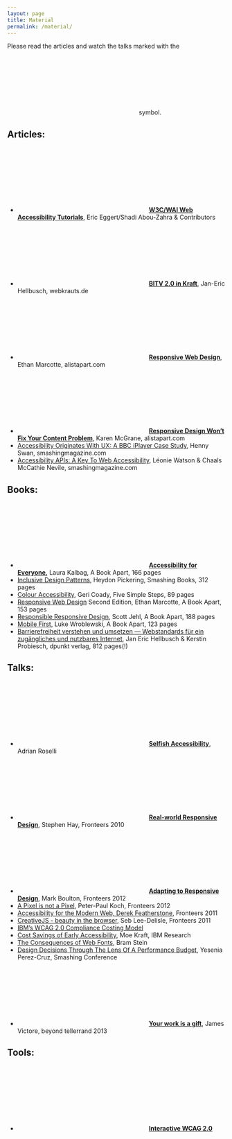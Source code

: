 ```yaml
---
layout: page
title: Material
permalink: /material/
---
```


Please read the articles and watch the talks marked with the **<svg class="icon icon-star" title="Stern"><use xlink:href="{{ "/sprite.svg#icon-star"  | prepend: site.baseurl }}"></use></svg>** symbol.

## Articles:

* **<svg class="icon icon-star" title="Stern"><use xlink:href="{{ "/sprite.svg#icon-star"  | prepend: site.baseurl }}"></use></svg> [W3C/WAI Web Accessibility Tutorials](http://w3c.github.io/wai-tutorials/)**, Eric Eggert/Shadi Abou-Zahra & Contributors
* **<svg class="icon icon-star" title="Stern"><use xlink:href="{{ "/sprite.svg#icon-star"  | prepend: site.baseurl }}"></use></svg> [BITV 2.0 in Kraft](http://webkrauts.de/artikel/2011/bitv-20-kraft)**, Jan-Eric Hellbusch, webkrauts.de
* **<svg class="icon icon-star" title="Stern"><use xlink:href="{{ "/sprite.svg#icon-star"  | prepend: site.baseurl }}"></use></svg> [Responsive Web Design](http://alistapart.com/article/responsive-web-design)**, Ethan Marcotte, alistapart.com
* **<svg class="icon icon-star" title="Stern"><use xlink:href="{{ "/sprite.svg#icon-star"  | prepend: site.baseurl }}"></use></svg> [Responsive Design Won’t Fix Your Content Problem](http://alistapart.com/column/responsive-design-wont-fix-your-content-problem)**, Karen McGrane, alistapart.com
* [Accessibility Originates With UX: A BBC iPlayer Case Study](http://www.smashingmagazine.com/2015/02/23/bbc-iplayer-accessibility-case-study/), Henny Swan, smashingmagazine.com
* [Accessibility APIs: A Key To Web Accessibility](http://www.smashingmagazine.com/2015/03/16/web-accessibility-with-accessibility-api/), Léonie Watson & Chaals McCathie Nevile, smashingmagazine.com

## Books:

* **<svg class="icon icon-star" title="Stern"><use xlink:href="{{ "/sprite.svg#icon-star"  | prepend: site.baseurl }}"></use></svg> [Accessibility for Everyone](https://abookapart.com/products/accessibility-for-everyone),** Laura Kalbag, A Book Apart, 166 pages
* [Inclusive Design Patterns](https://www.smashingmagazine.com/inclusive-design-patterns/), Heydon Pickering, Smashing Books, 312 pages
* [Colour Accessibility](http://www.fivesimplesteps.com/products/colour-accessibility), Geri Coady, Five Simple Steps, 89 pages
* [Responsive Web Design](http://abookapart.com/products/responsive-web-design) Second Edition, Ethan Marcotte, A Book Apart, 153 pages
* [Responsible Responsive Design](http://abookapart.com/products/responsible-responsive-design), Scott Jehl, A Book Apart, 188 pages
* [Mobile First](http://abookapart.com/products/mobile-first), Luke Wroblewski, A Book Apart, 123 pages
* [Barrierefreiheit verstehen und umsetzen — Webstandards für ein zugängliches und nutzbares Internet](http://www.barrierefreies-webdesign.de/dpunkt/), Jan Eric Hellbusch & Kerstin Probiesch, dpunkt verlag, 812 pages(!)

## Talks:

* **<svg class="icon icon-star" title="Stern"><use xlink:href="{{ "/sprite.svg#icon-star"  | prepend: site.baseurl }}"></use></svg> [Selfish Accessibility](http://blog.adrianroselli.com/2015/03/slides-selfish-accessibility-for-avega.html)**, Adrian Roselli
* **<svg class="icon icon-star" title="Stern"><use xlink:href="{{ "/sprite.svg#icon-star"  | prepend: site.baseurl }}"></use></svg> [Real-world Responsive Design](https://vimeo.com/15986231)**, Stephen Hay, Fronteers 2010
* **<svg class="icon icon-star" title="Stern"><use xlink:href="{{ "/sprite.svg#icon-star"  | prepend: site.baseurl }}"></use></svg> [Adapting to Responsive Design](https://vimeo.com/52450815)**, Mark Boulton, Fronteers 2012
* [A Pixel is not a Pixel](https://vimeo.com/52851511), Peter-Paul Koch, Fronteers 2012
* [Accessibility for the Modern Web, Derek Featherstone](https://vimeo.com/31072025), Fronteers 2011
* [CreativeJS - beauty in the browser](https://vimeo.com/30909615), Seb Lee-Delisle, Fronteers 2011
* [IBM’s WCAG 2.0 Compliance Costing Model](https://www-03.ibm.com/able/education/downloads/IBM_WCAG_2.0_Compliance_Costing_Model_CSUN13.pdf)
* [Cost Savings of Early Accessibility](http://www-03.ibm.com/able/education/downloads/CostSavingsofEarlyAccessibility-CSUN-2012_accessible_IBM.pdf), Moe Kraft, IBM Research
* [The Consequences of Web Fonts](https://speakerdeck.com/bramstein/the-consequences-of-web-fonts), Bram Stein
* [Design Decisions Through The Lens Of A Performance Budget](https://vimeo.com/108328247), Yesenia Perez-Cruz, Smashing Conference
* **<svg class="icon icon-star" title="Stern"><use xlink:href="{{ "/sprite.svg#icon-star"  | prepend: site.baseurl }}"></use></svg> [Your work is a gift](https://vimeo.com/69452647)**, James Victore, beyond tellerrand 2013

## Tools:

* **<svg class="icon icon-star" title="Stern"><use xlink:href="{{ "/sprite.svg#icon-star"  | prepend: site.baseurl }}"></use></svg> [Interactive WCAG 2.0](http://vigetlabs.github.io/interactive-wcag/)**
